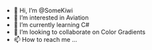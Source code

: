- 👋 Hi, I’m @SomeKiwi
- 👀 I’m interested in Aviation
- 🌱 I’m currently learning C#
- 💞️ I’m looking to collaborate on Color Gradients
- 📫 How to reach me ...

<!---
SomeKiwi/SomeKiwi is a ✨ special ✨ repository because its `README.md` (this file) appears on your GitHub profile.
You can click the Preview link to take a look at your changes.
--->
